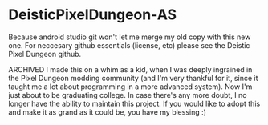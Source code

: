 # DeisticPixelDungeon-AS
Because android studio git won't let me merge my old copy with this new one.
For neccesary github essentials (license, etc) please see the Deistic Pixel Dungeon github.

ARCHIVED
I made this on a whim as a kid, when I was deeply ingrained in the Pixel Dungeon modding community (and I'm very thankful for it, since it taught me a lot about programming in a more advanced system). Now I'm just about to be graduating college. In case there's any more doubt, I no longer have the ability to maintain this project. If you would like to adopt this and make it as grand as it could be, you have my blessing :)
